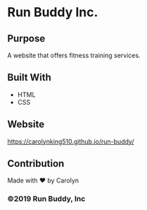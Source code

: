 # Run Buddy Inc.

## Purpose
A website that offers fitness training services. 

## Built With
* HTML
* CSS

## Website 
https://carolynking510.github.io/run-buddy/

## Contribution
Made with ❤️ by Carolyn 

### ©️2019 Run Buddy, Inc 
